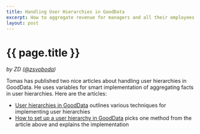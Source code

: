 ```yaml
---
title: Handling User Hierarchies in GoodData 
excerpt: How to aggregate revenue for managers and all their employees.
layout: post
---
```


# {{ page.title }}
_by ZD ([@zsvoboda](http://twitter.com/#!zsvoboda))_

Tomas has published two nice articles about handling user hierarchies in GoodData. He uses variables for smart implementation of aggregating facts in user hierarchies. Here are the articles:

- [User hierarchies in GoodData](http://svarovsky-tomas.com/hierarchies.html) outlines various techniques for implementing user hierarchies 
- [How to set up a user hierarchy in GoodData](http://svarovsky-tomas.com/hierarchies-setup.html) picks one method from the article above and explains the implementation
 